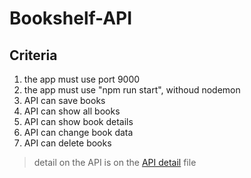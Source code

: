 # Bookshelf-API

## Criteria
1. the app must use port 9000
2. the app must use "npm run start", withoud nodemon
3. API can save books
4. API can show all books
5. API can show book details
6. API can change book data
7. API can delete books

> detail on the API is on the [API detail]() file
